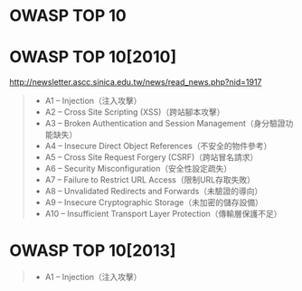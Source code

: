 # OWASP TOP 10

# OWASP TOP 10[2010]

http://newsletter.ascc.sinica.edu.tw/news/read_news.php?nid=1917

>* A1 – Injection（注入攻擊） 
>* A2 – Cross Site Scripting (XSS)（跨站腳本攻擊） 
>* A3 – Broken Authentication and Session Management（身分驗證功能缺失） 
>* A4 – Insecure Direct Object References（不安全的物件參考） 
>* A5 – Cross Site Request Forgery (CSRF)（跨站冒名請求） 
>* A6 – Security Misconfiguration（安全性設定疏失） 
>* A7 – Failure to Restrict URL Access（限制URL存取失敗） 
>* A8 – Unvalidated Redirects and Forwards（未驗證的導向） 
>* A9 – Insecure Cryptographic Storage（未加密的儲存設備）  
>* A10 – Insufficient Transport Layer Protection（傳輸層保護不足） 


# OWASP TOP 10[2013]

>* A1 – Injection（注入攻擊）

